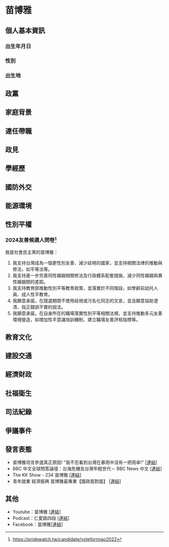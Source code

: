 # 苗博雅

## 個人基本資訊

### 出生年月日

### 性別

### 出生地

## 政黨

## 家庭背景

## 連任帶職

## 政見

## 學經歷

## 國防外交

## 能源環境

## 性別平權

### 2024友善候選人問卷[^1]

我是社會民主黨的苗博雅：

1. 我支持台灣成為一個更性別友善、減少歧視的國家，並支持相關法律的推動與修法，如平等法等。
1. 我支持進一步完善同性婚姻相關修法及行政體系配套措施，減少同性婚姻與異性婚姻間的差距。
1. 我支持教育部推動性別平等教育政策，並落實於不同階段，如學齡前幼托人員、成人性平教育。
1. 我願意承諾，在競選期間不使用歧視或污名化同志的文宣，並且願意協助澄清、指正錯誤不實的說法。
1. 我願意承諾，在自身所在的職場落實性別平等相關法規，並支持推動多元友善環境營造，如增加性平意識培訓機制、建立職場友善評核指標等。

[^1]: https://pridewatch.tw/candidate/voteformiao2022

## 教育文化

## 建設交通

## 經濟財政

## 社福衛生

## 司法紀錄

## 爭議事件

## 發言表態

- 苗博雅坦言參選真正原因! "我不忍看到台灣在暴雨中沒有一把雨傘!" [[連結]](https://youtu.be/CMDeDM9S3Q4?t=181)
- BBC 中文全球問答論壇：台海危機及台灣年輕世代－ BBC News 中文
[[連結]](https://youtu.be/_i5p1VhPxdw?t=212)
- The KK Show - 234 苗博雅
[[連結]](https://youtu.be/ewGlxOyEewk?t=157)
- 青年就業 經濟振興 苗博雅最專業【國政面對面】
[[連結]](https://youtu.be/hO0fxnlWOv4?t=1040)

## 其他

- Youtube：苗博雅 [[連結]](https://www.youtube.com/@miaopoya)
- Podcast：仁愛路四段 [[連結]](https://podcasts.apple.com/tw/podcast/%E4%BB%81%E6%84%9B%E8%B7%AF%E5%9B%9B%E6%AE%B5507%E8%99%9F/id1591354068)
- Facebook：苗博雅[[連結]](https://www.facebook.com/miaopoya.sdp/)